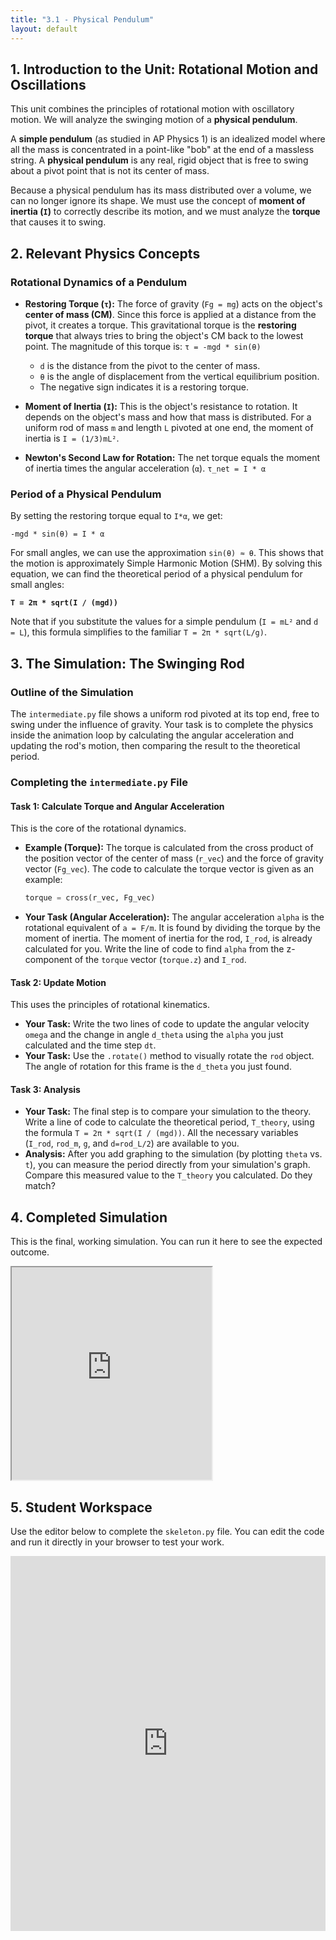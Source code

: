 ```yaml
---
title: "3.1 - Physical Pendulum"
layout: default
---
```



## 1. Introduction to the Unit: Rotational Motion and Oscillations

This unit combines the principles of rotational motion with oscillatory motion. We will analyze the swinging motion of a **physical pendulum**. 

A **simple pendulum** (as studied in AP Physics 1) is an idealized model where all the mass is concentrated in a point-like "bob" at the end of a massless string. A **physical pendulum** is any real, rigid object that is free to swing about a pivot point that is not its center of mass. 

Because a physical pendulum has its mass distributed over a volume, we can no longer ignore its shape. We must use the concept of **moment of inertia (`I`)** to correctly describe its motion, and we must analyze the **torque** that causes it to swing.

## 2. Relevant Physics Concepts

### Rotational Dynamics of a Pendulum

-   **Restoring Torque (`τ`):** The force of gravity (`Fg = mg`) acts on the object's **center of mass (CM)**. Since this force is applied at a distance from the pivot, it creates a torque. This gravitational torque is the **restoring torque** that always tries to bring the object's CM back to the lowest point. The magnitude of this torque is:
    `τ = -mgd * sin(θ)`
    -   `d` is the distance from the pivot to the center of mass.
    -   `θ` is the angle of displacement from the vertical equilibrium position.
    -   The negative sign indicates it is a restoring torque.

-   **Moment of Inertia (`I`):** This is the object's resistance to rotation. It depends on the object's mass and how that mass is distributed. For a uniform rod of mass `m` and length `L` pivoted at one end, the moment of inertia is `I = (1/3)mL²`.

-   **Newton's Second Law for Rotation:** The net torque equals the moment of inertia times the angular acceleration (`α`).
    `τ_net = I * α`

### Period of a Physical Pendulum

By setting the restoring torque equal to `I*α`, we get:

`-mgd * sin(θ) = I * α`

For small angles, we can use the approximation `sin(θ) ≈ θ`. This shows that the motion is approximately Simple Harmonic Motion (SHM). By solving this equation, we can find the theoretical period of a physical pendulum for small angles:

**`T = 2π * sqrt(I / (mgd))`**

Note that if you substitute the values for a simple pendulum (`I = mL²` and `d = L`), this formula simplifies to the familiar `T = 2π * sqrt(L/g)`.

## 3. The Simulation: The Swinging Rod

### Outline of the Simulation

The `intermediate.py` file shows a uniform rod pivoted at its top end, free to swing under the influence of gravity. Your task is to complete the physics inside the animation loop by calculating the angular acceleration and updating the rod's motion, then comparing the result to the theoretical period.

### Completing the `intermediate.py` File

#### **Task 1: Calculate Torque and Angular Acceleration**

This is the core of the rotational dynamics.

- **Example (Torque):** The torque is calculated from the cross product of the position vector of the center of mass (`r_vec`) and the force of gravity vector (`Fg_vec`). The code to calculate the torque vector is given as an example:
  ```python
  torque = cross(r_vec, Fg_vec)
  ```

- **Your Task (Angular Acceleration):** The angular acceleration `alpha` is the rotational equivalent of `a = F/m`. It is found by dividing the torque by the moment of inertia. The moment of inertia for the rod, `I_rod`, is already calculated for you. Write the line of code to find `alpha` from the z-component of the `torque` vector (`torque.z`) and `I_rod`.

#### **Task 2: Update Motion**

This uses the principles of rotational kinematics.

- **Your Task:** Write the two lines of code to update the angular velocity `omega` and the change in angle `d_theta` using the `alpha` you just calculated and the time step `dt`.
- **Your Task:** Use the `.rotate()` method to visually rotate the `rod` object. The angle of rotation for this frame is the `d_theta` you just found.

#### **Task 3: Analysis**

- **Your Task:** The final step is to compare your simulation to the theory. Write a line of code to calculate the theoretical period, `T_theory`, using the formula `T = 2π * sqrt(I / (mgd))`. All the necessary variables (`I_rod`, `rod_m`, `g`, and `d=rod_L/2`) are available to you.
- **Analysis:** After you add graphing to the simulation (by plotting `theta` vs. `t`), you can measure the period directly from your simulation's graph. Compare this measured value to the `T_theory` you calculated. Do they match?

## 4. Completed Simulation

This is the final, working simulation. You can run it here to see the expected outcome.

<iframe src="https://glowscript.org/#/user/cglenz/folder/APSimulations-CMech/program/3.1-complete.py" width="320" height="340"></iframe>

## 5. Student Workspace

Use the editor below to complete the `skeleton.py` file. You can edit the code and run it directly in your browser to test your work.

<iframe src="https://trinket.io/embed/glowscript/2df8d6b59ee6" width="100%" height="600" frameborder="0" marginwidth="0" marginheight="0" allowfullscreen></iframe>